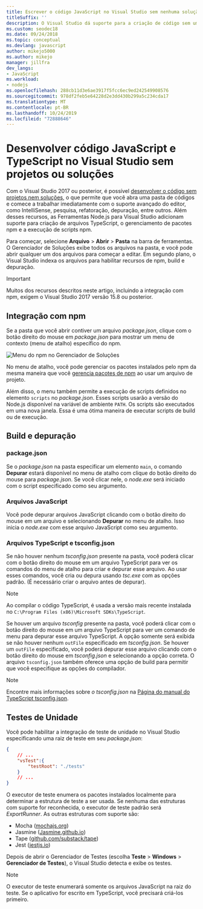 ```yaml
---
title: Escrever o código JavaScript no Visual Studio sem nenhuma solução ou projeto
titleSuffix: ''
description: O Visual Studio dá suporte para a criação de código sem uma dependência de um arquivo de projeto ou de solução
ms.custom: seodec18
ms.date: 09/24/2018
ms.topic: conceptual
ms.devlang: javascript
author: mikejo5000
ms.author: mikejo
manager: jillfra
dev_langs:
- JavaScript
ms.workload:
- nodejs
ms.openlocfilehash: 288cb11d3e6ae3917f5fcc6ec9ed242549908576
ms.sourcegitcommit: 978df2feb5e64228d2e3dd430b299a5c234cda17
ms.translationtype: MT
ms.contentlocale: pt-BR
ms.lasthandoff: 10/24/2019
ms.locfileid: "72888646"
---
```

# <a name="develop-javascript-and-typescript-code-in-visual-studio-without-solutions-or-projects"></a>Desenvolver código JavaScript e TypeScript no Visual Studio sem projetos ou soluções

Com o Visual Studio 2017 ou posterior, é possível [desenvolver o código sem projetos nem soluções](../ide/develop-code-in-visual-studio-without-projects-or-solutions.md), o que permite que você abra uma pasta de códigos e comece a trabalhar imediatamente com o suporte avançado do editor, como IntelliSense, pesquisa, refatoração, depuração, entre outros. Além desses recursos, as Ferramentas Node.js para Visual Studio adicionam suporte para criação de arquivos TypeScript, o gerenciamento de pacotes npm e a execução de scripts npm.

Para começar, selecione **Arquivo** > **Abrir** > **Pasta** na barra de ferramentas. O Gerenciador de Soluções exibe todos os arquivos na pasta, e você pode abrir qualquer um dos arquivos para começar a editar. Em segundo plano, o Visual Studio indexa os arquivos para habilitar recursos de npm, build e depuração.

> [!IMPORTANT]
> Muitos dos recursos descritos neste artigo, incluindo a integração com npm, exigem o Visual Studio 2017 versão 15.8 ou posterior.

## <a name="npm-integration"></a>Integração com npm

Se a pasta que você abrir contiver um arquivo *package.json*, clique com o botão direito do mouse em *package.json* para mostrar um menu de contexto (menu de atalho) específico do npm.

![Menu do npm no Gerenciador de Soluções](../javascript/media/solution-explorer-npm-ctx.png)

No menu de atalho, você pode gerenciar os pacotes instalados pelo npm da mesma maneira que você [gerencia pacotes de npm](npm-package-management.md) ao usar um arquivo de projeto.

Além disso, o menu também permite a execução de scripts definidos no elemento `scripts` no *package.json*. Esses scripts usarão a versão do Node.js disponível na variável de ambiente `PATH`. Os scripts são executados em uma nova janela. Essa é uma ótima maneira de executar scripts de build ou de execução.

## <a name="build-and-debug"></a>Build e depuração

### <a name="packagejson"></a>package.json
Se o *package.json* na pasta especificar um elemento `main`, o comando **Depurar** estará disponível no menu de atalho com clique do botão direito do mouse para *package.json*.
Se você clicar nele, o *node.exe* será iniciado com o script especificado como seu argumento.

### <a name="javascript-files"></a>Arquivos JavaScript
Você pode depurar arquivos JavaScript clicando com o botão direito do mouse em um arquivo e selecionando **Depurar** no menu de atalho. Isso inicia o *node.exe* com esse arquivo JavaScript como seu argumento.

### <a name="typescript-files-and-tsconfigjson"></a>Arquivos TypeScript e tsconfig.json
Se não houver nenhum *tsconfig.json* presente na pasta, você poderá clicar com o botão direito do mouse em um arquivo TypeScript para ver os comandos do menu de atalho para criar e depurar esse arquivo. Ao usar esses comandos, você cria ou depura usando *tsc.exe* com as opções padrão. (É necessário criar o arquivo antes de depurar).

> [!NOTE]
> Ao compilar o código TypeScript, é usada a versão mais recente instalada no `C:\Program Files (x86)\Microsoft SDKs\TypeScript`.

Se houver um arquivo *tsconfig* presente na pasta, você poderá clicar com o botão direito do mouse em um arquivo TypeScript para ver um comando de menu para depurar esse arquivo TypeScript. A opção somente será exibida se não houver nenhum `outFile` especificado em *tsconfig.json*. Se houver um `outFile` especificado, você poderá depurar esse arquivo clicando com o botão direito do mouse em *tsconfig.json* e selecionando a opção correta. O arquivo `tsconfig.json` também oferece uma opção de build para permitir que você especifique as opções do compilador.

> [!NOTE]
> Encontre mais informações sobre *o tsconfig.json* na [Página do manual do TypeScript tsconfig.json](https://www.typescriptlang.org/docs/handbook/tsconfig-json.html).

## <a name="unit-tests"></a>Testes de Unidade
Você pode habilitar a integração de teste de unidade no Visual Studio especificando uma raiz de teste em seu *package.json*:

```json
{
    // ...
    "vsTest":{
        "testRoot": "./tests"
    }
    // ...
}
```

O executor de teste enumera os pacotes instalados localmente para determinar a estrutura de teste a ser usada.
Se nenhuma das estruturas com suporte for reconhecida, o executor de teste padrão será *ExportRunner*. As outras estruturas com suporte são:
* Mocha ([mochajs.org](https://mochajs.org/))
* Jasmine ([Jasmine.github.io](https://jasmine.github.io/))
* Tape ([github.com/substack/tape](https://github.com/substack/tape))
* Jest ([jestjs.io](https://jestjs.io/))

Depois de abrir o Gerenciador de Testes (escolha **Teste** > **Windows** > **Gerenciador de Testes**), o Visual Studio detecta e exibe os testes.

> [!NOTE]
> O executor de teste enumerará somente os arquivos JavaScript na raiz do teste. Se o aplicativo for escrito em TypeScript, você precisará criá-los primeiro.
